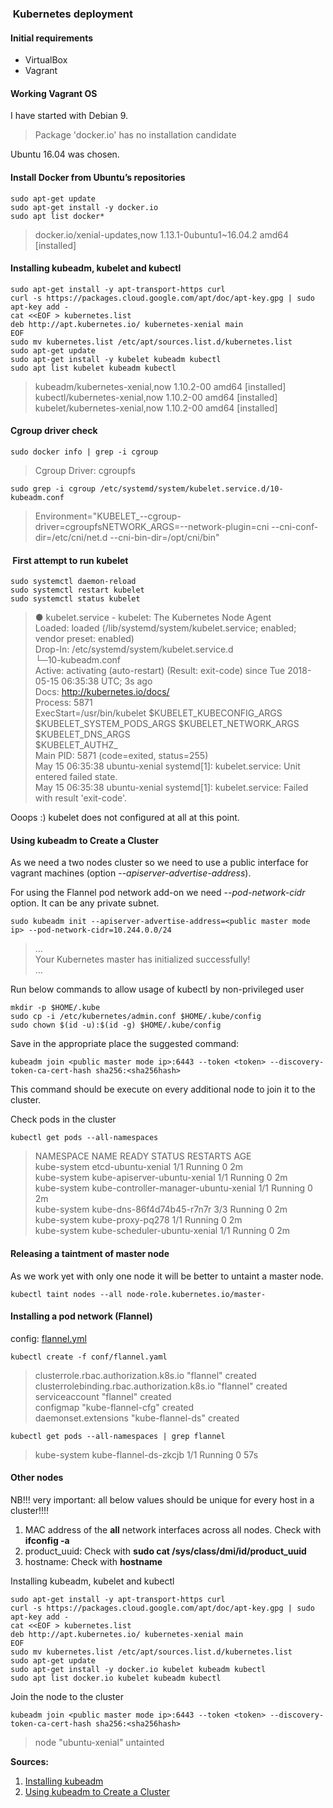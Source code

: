 ###  Kubernetes deployment

#### Initial requirements

- VirtualBox
- Vagrant

#### Working Vagrant OS

I have started with Debian 9.
> Package 'docker.io' has no installation candidate

Ubuntu 16.04 was chosen.

#### Install Docker from Ubuntu’s repositories

```
sudo apt-get update
sudo apt-get install -y docker.io
sudo apt list docker*
```
> docker.io/xenial-updates,now 1.13.1-0ubuntu1~16.04.2 amd64 [installed]

#### Installing kubeadm, kubelet and kubectl
```
sudo apt-get install -y apt-transport-https curl
curl -s https://packages.cloud.google.com/apt/doc/apt-key.gpg | sudo apt-key add -
cat <<EOF > kubernetes.list
deb	http://apt.kubernetes.io/ kubernetes-xenial main
EOF
sudo mv kubernetes.list /etc/apt/sources.list.d/kubernetes.list
sudo apt-get update
sudo apt-get install -y kubelet kubeadm kubectl
sudo apt list kubelet kubeadm kubectl
```
>kubeadm/kubernetes-xenial,now 1.10.2-00 amd64 [installed]  
kubectl/kubernetes-xenial,now 1.10.2-00 amd64 [installed]  
kubelet/kubernetes-xenial,now 1.10.2-00 amd64 [installed]

#### Cgroup driver check
```sudo docker info | grep -i cgroup ```
> Cgroup Driver: cgroupfs

```sudo grep -i cgroup /etc/systemd/system/kubelet.service.d/10-kubeadm.conf```
> Environment="KUBELET_--cgroup-driver=cgroupfsNETWORK_ARGS=--network-plugin=cni --cni-conf-dir=/etc/cni/net.d --cni-bin-dir=/opt/cni/bin"

####  First attempt to run kubelet
```
sudo systemctl daemon-reload
sudo systemctl restart kubelet
sudo systemctl status kubelet
```

> ● kubelet.service - kubelet: The Kubernetes Node Agent  
 Loaded: loaded (/lib/systemd/system/kubelet.service; enabled; vendor preset: enabled)  
Drop-In: /etc/systemd/system/kubelet.service.d  
             └─10-kubeadm.conf  
    Active: activating (auto-restart) (Result: exit-code) since Tue 2018-05-15 06:35:38 UTC; 3s ago  
      Docs: http://kubernetes.io/docs/  
   Process: 5871  
ExecStart=/usr/bin/kubelet $KUBELET_KUBECONFIG_ARGS  
$KUBELET_SYSTEM_PODS_ARGS $KUBELET_NETWORK_ARGS $KUBELET_DNS_ARGS  
$KUBELET_AUTHZ_  
  Main PID: 5871 (code=exited, status=255)  
May 15 06:35:38 ubuntu-xenial systemd[1]: kubelet.service: Unit entered failed state.  
May 15 06:35:38 ubuntu-xenial systemd[1]: kubelet.service: Failed with result 'exit-code'.  

Ooops :) kubelet does not configured at all at this point.

#### Using kubeadm to Create a Cluster

As we need a two nodes cluster so we need to use a public interface
for vagrant machines (option --_apiserver-advertise-address_).

For using the Flannel pod network add-on we need --_pod-network-cidr_
option. It can be any private subnet.

```
sudo kubeadm init --apiserver-advertise-address=<public master mode ip> --pod-network-cidr=10.244.0.0/24
```
> …  
Your Kubernetes master has initialized successfully!  
…

Run below commands to allow usage of kubectl by non-privileged user

```
mkdir -p $HOME/.kube
sudo cp -i /etc/kubernetes/admin.conf $HOME/.kube/config
sudo chown $(id -u):$(id -g) $HOME/.kube/config
```

Save in the appropriate place the suggested command:

```
kubeadm join <public master mode ip>:6443 --token <token> --discovery-token-ca-cert-hash sha256:<sha256hash>
```

This command should be execute on every additional node to join it to the cluster.

Check pods in the cluster

```
kubectl get pods --all-namespaces
```
>NAMESPACE   NAME                                  READY STATUS  RESTARTS   AGE  
kube-system  etcd-ubuntu-xenial                    1/1   Running 0          2m  
kube-system  kube-apiserver-ubuntu-xenial          1/1   Running 0          2m  
kube-system  kube-controller-manager-ubuntu-xenial 1/1   Running 0          2m  
kube-system  kube-dns-86f4d74b45-r7n7r             3/3   Running 0          2m  
kube-system  kube-proxy-pq278                      1/1   Running 0          2m  
kube-system  kube-scheduler-ubuntu-xenial          1/1   Running 0          2m

#### Releasing a taintment of master node

As we work yet with only one node it will be better to untaint a master node.

```
kubectl taint nodes --all node-role.kubernetes.io/master-
```

#### Installing a pod network (Flannel)

config: [flannel.yml](https://raw.githubusercontent.com/coreos/flannel/v0.10.0/Documentation/kube-flannel.yml)

```
kubectl create -f conf/flannel.yaml
```
> clusterrole.rbac.authorization.k8s.io "flannel" created  
clusterrolebinding.rbac.authorization.k8s.io "flannel" created  
serviceaccount "flannel" created  
configmap "kube-flannel-cfg" created  
daemonset.extensions "kube-flannel-ds" created  

```
kubectl get pods --all-namespaces | grep flannel
```
> kube-system   kube-flannel-ds-zkcjb   1/1       Running   0          57s

#### Other nodes

NB!!! very important: all
below values should be unique for every host in a cluster!!!!

1) MAC address of the **all** network interfaces across all nodes. Check with **ifconfig -a**
2) product_uuid: Check with **sudo cat /sys/class/dmi/id/product_uuid**
3) hostname: Check with **hostname**

Installing kubeadm, kubelet and kubectl

```
sudo apt-get install -y apt-transport-https curl
curl -s https://packages.cloud.google.com/apt/doc/apt-key.gpg | sudo apt-key add -
cat <<EOF > kubernetes.list
deb http://apt.kubernetes.io/ kubernetes-xenial main
EOF
sudo mv kubernetes.list /etc/apt/sources.list.d/kubernetes.list
sudo apt-get update
sudo apt-get install -y docker.io kubelet kubeadm kubectl
sudo apt list docker.io kubelet kubeadm kubectl
```

Join the node to the cluster

```
kubeadm join <public master mode ip>:6443 --token <token> --discovery-token-ca-cert-hash sha256:<sha256hash>
```
> node "ubuntu-xenial" untainted

**Sources:**
1. [Installing kubeadm](https://kubernetes.io/docs/setup/independent/install-kubeadm/)
2. [Using kubeadm to Create a Cluster](https://kubernetes.io/docs/setup/independent/create-cluster-kubeadm/)
